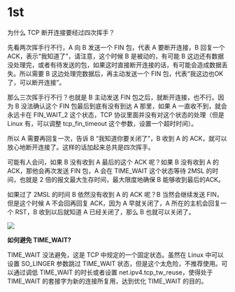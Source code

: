 # 1st

为什么 TCP 断开连接要经过四次挥手？

先看两次挥手行不行，A 向 B 发送一个 FIN 包，代表 A 要断开连接，B 回复一个 ACK，表示“我知道了”，请注意，这个时候 B 是被动的，有可能 B 这边还有数据没处理完，或者有待发送的包，如果这时直接断开连接的话，有可能会造成数据丢失。所以需要 B 这边处理完数据后，再主动发送一个 FIN 包，代表“我这边也OK了，可以断开连接”。

那么三次挥手行不行？也就是 B 主动发送 FIN 包之后，就断开连接，也不行。因为 B 没法确认这个 FIN 包最后到底有没有到达 A 那里，如果 A 一直收不到，就会永远卡在 FIN\_WAIT\_2 这个状态，TCP 协议里面并没有对这个状态的处理（但是 Linux 有，可以调整 tcp\_fin\_timeout 这个参数，设置一个超时时间）。

所以 A 需要再回复一次，告诉 B “我知道你要关闭了”，B 收到 A 的 ACK，就可以放心地断开连接了。这样的话加起来总共是四次挥手。

可能有人会问，如果 B 没有收到 A 最后的这个 ACK 呢？如果 B 没有收到 A 的 ACK，那他会再次发送 FIN 包，A 会在 TIME\_WAIT 这个状态等待 2MSL 的时间，也就是 2 倍的报文最大生存时间，最大限度地确保 B 能够收到最后的ACK。

如果过了 2MSL 的时间 B 依然没有收到 A 的 ACK 呢？B 当然会继续发送 FIN，但是这个时候 A 不会回再回复 ACK，因为 A 早就关闭了，A 所在的主机会回复一个 RST，B 收到以后就知道 A 已经关闭了，那么 B 也就可以关闭了。

![](https://tva1.sinaimg.cn/large/008eGmZEly1gnbbgzyuffj30x20u0goh.jpg)

**如何避免 TIME\_WAIT?**

TIME\_WAIT 没法避免，这是 TCP 中规定的一个固定状态。虽然在 Linux 中可以设置 SO\_LINGER 参数跳过 TIME\_WAIT 状态，但是这个太危险，不推荐使用。可以通过调低 TIME\_WAIT 的时长或者设置 net.ipv4.tcp\_tw\_reuse，使得处于 TIME\_WAIT 的套接字为新的连接所复用，达到优化 TIME\_WAIT 的目的。

